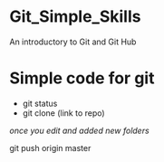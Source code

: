 # Git_Simple_Skills
An introductory to Git and Git Hub


# Simple code for git
* git status
* git clone (link to repo)

_once you edit and added new folders_

git push origin master
